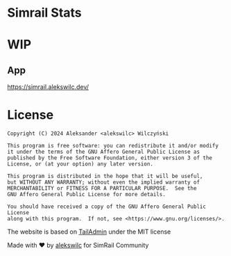 # Simrail Stats

# WIP

## App
https://simrail.alekswilc.dev/

# License
    Copyright (C) 2024 Aleksander <alekswilc> Wilczyński

    This program is free software: you can redistribute it and/or modify
    it under the terms of the GNU Affero General Public License as
    published by the Free Software Foundation, either version 3 of the
    License, or (at your option) any later version.

    This program is distributed in the hope that it will be useful,
    but WITHOUT ANY WARRANTY; without even the implied warranty of
    MERCHANTABILITY or FITNESS FOR A PARTICULAR PURPOSE.  See the
    GNU Affero General Public License for more details.

    You should have received a copy of the GNU Affero General Public License
    along with this program.  If not, see <https://www.gnu.org/licenses/>.

The website is based on [TailAdmin](https://tailadmin.com/) under the MIT license

    


Made with ❤️ by [alekswilc](https://www.alekswilc.dev/) for SimRail Community